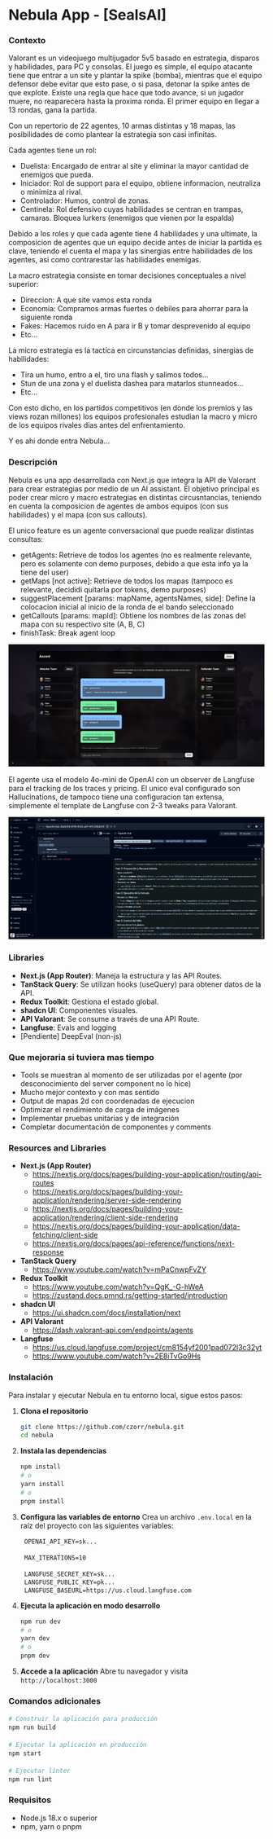 # Nebula App - [SealsAI]

### Contexto
Valorant es un videojuego multijugador 5v5 basado en estrategia, disparos y habilidades, para PC y consolas.
El juego es simple, el equipo atacante tiene que entrar a un site y plantar la spike (bomba), mientras que el equipo defensor debe evitar que esto pase, o si pasa, detonar la spike antes de que explote.
Existe una regla que hace que todo avance, si un jugador muere, no reaparecera hasta la proxima ronda.
El primer equipo en llegar a 13 rondas, gana la partida.

Con un repertorio de 22 agentes, 10 armas distintas y 18 mapas, las posibilidades de como plantear la estrategia son casi infinitas.

Cada agentes tiene un rol:
- Duelista: Encargado de entrar al site y eliminar la mayor cantidad de enemigos que pueda.
- Iniciador: Rol de support para el equipo, obtiene informacion, neutraliza o minimiza al rival.
- Controlador: Humos, control de zonas.
- Centinela: Rol defensivo cuyas habilidades se centran en trampas, camaras. Bloquea lurkers (enemigos que vienen por la espalda)

Debido a los roles y que cada agente tiene 4 habilidades y una ultimate, la composicion de agentes que un equipo decide antes de iniciar la partida es clave, teniendo el cuenta el mapa y las sinergias entre habilidades de los agentes, asi como contrarestar las habilidades enemigas.

La macro estrategia consiste en tomar decisiones conceptuales a nivel superior: 
- Direccion: A que site vamos esta ronda
- Economia: Compramos armas fuertes o debiles para ahorrar para la siguiente ronda
- Fakes: Hacemos ruido en A para ir B y tomar desprevenido al equipo
- Etc...

La micro estrategia es la tactica en circunstancias definidas, sinergias de habilidades:
- Tira un humo, entro a el, tiro una flash y salimos todos...
- Stun de una zona y el duelista dashea para matarlos stunneados...
- Etc...

Con esto dicho, en los partidos competitivos (en donde los premios y las views rozan millones) los equipos profesionales estudian la macro y micro de los equipos rivales dias antes del enfrentamiento.

Y es ahi donde entra Nebula...

### Descripción
Nebula es una app desarrollada con Next.js que integra la API de Valorant para crear estrategias por medio de un AI assistant. El objetivo principal es poder crear micro y macro estrategias en distintas circusntancias, teniendo en cuenta la composicion de agentes de ambos equipos (con sus habilidades) y el mapa (con sus callouts).

El unico feature es un agente conversacional que puede realizar distintas consultas:
- getAgents: Retrieve de todos los agentes (no es realmente relevante, pero es solamente con demo purposes, debido a que esta info ya la tiene del user)
- getMaps [not active]: Retrieve de todos los mapas (tampoco es relevante, decididi quitarla por tokens, demo purposes)
- suggestPlacement [params: mapName, agentsNames, side]: Define la colocacion inicial al inicio de la ronda de el bando seleccionado
- getCallouts [params: mapId]: Obtiene los nombres de las zonas del mapa con su respectivo site (A, B, C)
- finishTask: Break agent loop

![nebula-app-chat-agent](./src/static/images/app1.png "Nebula App")

El agente usa el modelo 4o-mini de OpenAI con un observer de Langfuse para el tracking de los traces y pricing.
El unico eval configurado son Hallucinations, de tampoco tiene una configuracion tan extensa, simplemente el template de Langfuse con 2-3 tweaks para Valorant.

![langfuse-trace](./src/static/images/langfuse1.png "Langfuse Trace")

### Libraries
- **Next.js (App Router)**: Maneja la estructura y las API Routes.
- **TanStack Query**: Se utilizan hooks (useQuery) para obtener datos de la API.
- **Redux Toolkit**: Gestiona el estado global.
- **shadcn UI**: Componentes visuales.
- **API Valorant**: Se consume a través de una API Route.
- **Langfuse**: Evals and logging
- [Pendiente] DeepEval (non-js)

### Que mejoraria si tuviera mas tiempo
- Tools se muestran al momento de ser utilizadas por el agente (por desconocimiento del server component no lo hice)
- Mucho mejor contexto y con mas sentido
- Output de mapas 2d con coordenadas de ejecucion
- Optimizar el rendimiento de carga de imágenes
- Implementar pruebas unitarias y de integración
- Completar documentación de componentes y comments

### Resources and Libraries
- **Next.js (App Router)**
    - https://nextjs.org/docs/pages/building-your-application/routing/api-routes
    - https://nextjs.org/docs/pages/building-your-application/rendering/server-side-rendering
    - https://nextjs.org/docs/pages/building-your-application/rendering/client-side-rendering
    - https://nextjs.org/docs/pages/building-your-application/data-fetching/client-side
    - https://nextjs.org/docs/pages/api-reference/functions/next-response
- **TanStack Query**
    - https://www.youtube.com/watch?v=mPaCnwpFvZY
- **Redux Toolkit**
    - https://www.youtube.com/watch?v=QgK_-G-hWeA
    - https://zustand.docs.pmnd.rs/getting-started/introduction
- **shadcn UI**
    - https://ui.shadcn.com/docs/installation/next
- **API Valorant**
    - https://dash.valorant-api.com/endpoints/agents
- **Langfuse**
    - https://us.cloud.langfuse.com/project/cm8154yf2001pad072l3c32yt
    - https://www.youtube.com/watch?v=2E8iTvGo9Hs

### Instalación

Para instalar y ejecutar Nebula en tu entorno local, sigue estos pasos:

1. **Clona el repositorio**
   ```bash
   git clone https://github.com/czorr/nebula.git
   cd nebula
   ```

2. **Instala las dependencias**
   ```bash
   npm install
   # o
   yarn install
   # o
   pnpm install
   ```

3. **Configura las variables de entorno**
   Crea un archivo `.env.local` en la raíz del proyecto con las siguientes variables:
   ```
    OPENAI_API_KEY=sk...

    MAX_ITERATIONS=10

    LANGFUSE_SECRET_KEY=sk...
    LANGFUSE_PUBLIC_KEY=pk...
    LANGFUSE_BASEURL=https://us.cloud.langfuse.com
   ```

4. **Ejecuta la aplicación en modo desarrollo**
   ```bash
   npm run dev
   # o
   yarn dev
   # o
   pnpm dev
   ```

5. **Accede a la aplicación**
   Abre tu navegador y visita `http://localhost:3000`

### Comandos adicionales

```bash
# Construir la aplicación para producción
npm run build

# Ejecutar la aplicación en producción
npm start

# Ejecutar linter
npm run lint
```

### Requisitos
- Node.js 18.x o superior
- npm, yarn o pnpm

